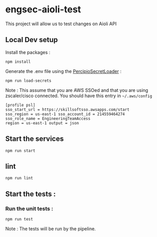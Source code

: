 # engsec-aioli-test
This project will allow us to test changes on Aioli API


## Local Dev setup

Install the packages :

```
npm install
```

Generate the .env file using the [PercipioSecretLoader](https://skillsoftdev.atlassian.net/wiki/spaces/PSS/pages/3535470673/Percipio+Secret+Loader) :

```
npm run load-secrets
```

Note : This assume that you are AWS SSOed and that you are using zscaler/cisco connected. You should have this entry in `~/.aws/config`

```
[profile psl]
sso_start_url = https://skillsoftsso.awsapps.com/start
sso_region = us-east-1 sso_account_id = 214559464274
sso_role_name = EngineeringTeamAccess
region = us-east-1 output = json
```

## Start the services

```
npm run start
```

## lint

`npm run lint`

## Start the tests :

### Run the unit tests :

```
npm run test
```

Note : The tests will be run by the pipeline.
